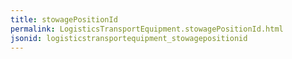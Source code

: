 ```yaml
---
title: stowagePositionId
permalink: LogisticsTransportEquipment.stowagePositionId.html
jsonid: logisticstransportequipment_stowagepositionid
---
```

